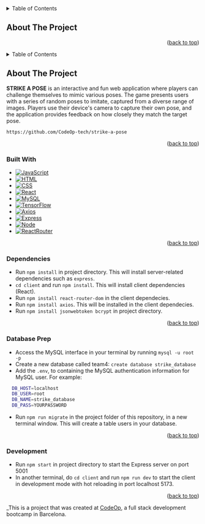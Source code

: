 <!-- TABLE OF CONTENTS -->
<details>
  <summary>Table of Contents</summary>
  <ol>
    <li>
      <a href="#about-the-project">About The Project</a>
      <ul>
        <li><a href="#built-with">Built With</a></li>
      </ul>
    </li>
    <li>
      <a href="#getting-started">Getting Started</a>
      <ul>
        <li><a href="#prerequisites">Prerequisites</a></li>
        <li><a href="#installation">Installation</a></li>
      </ul>
    </li>
    <li><a href="#usage">Usage</a></li>
    <li><a href="#roadmap">Roadmap</a></li>
    <li><a href="#contributing">Contributing</a></li>
    <li><a href="#contact">Contact</a></li>
    <li><a href="#acknowledgments">Acknowledgments</a></li>
  </ol>
</details>

<!-- ABOUT THE PROJECT -->

## About The Project

<p align="right">(<a href="#readme-top">back to top</a>)</p>
<!-- TABLE OF CONTENTS -->
<details>
  <summary>Table of Contents</summary>
  <ol>
    <li>
      <a href="#about-the-project">About The Project</a>
    </li>
    <li>
      <a href="#built-with">Built with</a>
    </li>
    <li>
      <a href="#dependencies">Dependecies</a>
    </li>
    <li>
      <a href="#database-prep">Database Prep</a>
    </li>
    <li>
      <a href="#developement">Developement</a>
    </li>
  </ol>
</details>

<!-- ABOUT THE PROJECT -->

## About The Project

<strong>STRIKE A POSE</strong> is an interactive and fun web application where players can challenge themselves to mimic various poses. The game presents users with a series of random poses to imitate, captured from a diverse range of images. Players use their device's camera to capture their own pose, and the application provides feedback on how closely they match the target pose.

`https://github.com/CodeOp-tech/strike-a-pose`

<p align="right">(<a href="#readme-top">back to top</a>)</p>

### Built With

- [![JavaScript](https://img.shields.io/badge/JavaScript-323330?style=for-the-badge&logo=javascript&logoColor=F7DF1E)]()
- [![HTML](https://img.shields.io/badge/HTML5-E34F26?style=for-the-badge&logo=html5&logoColor=white)]()
- [![CSS](https://img.shields.io/badge/CSS3-1572B6?style=for-the-badge&logo=css3&logoColor=white)]()
- [![React](https://img.shields.io/badge/React-20232A?style=for-the-badge&logo=react&logoColor=61DAFB)](https://reactjs.org/)
- [![MySQL](https://img.shields.io/badge/MySQL-005C84?style=for-the-badge&logo=mysql&logoColor=white)](https://www.mysql.com/)
- [![TensorFlow](https://img.shields.io/badge/TensorFlow-FF6F00?style=for-the-badge&logo=TensorFlow&logoColor=white)]()
- [![Axios](https://img.shields.io/badge/axios-671ddf?&style=for-the-badge&logo=axios&logoColor=white)]()
- [![Express](https://img.shields.io/badge/Express%20js-000000?style=for-the-badge&logo=express&logoColor=white)]()
- [![Node](https://img.shields.io/badge/Node%20js-339933?style=for-the-badge&logo=nodedotjs&logoColor=white)]()
- [![ReactRouter](https://img.shields.io/badge/React_Router-CA4245?style=for-the-badge&logo=react-router&logoColor=white)]()

<p align="right">(<a href="#readme-top">back to top</a>)</p>

### Dependencies

- Run `npm install` in project directory. This will install server-related dependencies such as `express`.
- `cd client` and run `npm install`. This will install client dependencies (React).
- Run `npm install react-router-dom` in the client dependecies.
- Run `npm install axios`. This will be installed in the client dependecies.
- Run `npm install jsonwebtoken bcrypt` in project directory.

<p align="right">(<a href="#readme-top">back to top</a>)</p>

### Database Prep

- Access the MySQL interface in your terminal by running `mysql -u root -p`
- Create a new database called team4: `create database strike_database`
- Add the `.env`, to containing the MySQL authentication information for MySQL user. For example:

```bash
  DB_HOST=localhost
  DB_USER=root
  DB_NAME=strike_database
  DB_PASS=YOURPASSWORD
```

- Run `npm run migrate` in the project folder of this repository, in a new terminal window. This will create a table users in your database.

<p align="right">(<a href="#readme-top">back to top</a>)</p>

### Development

- Run `npm start` in project directory to start the Express server on port 5001
- In another terminal, do `cd client` and run `npm run dev` to start the client in development mode with hot reloading in port localhost 5173.

<p align="right">(<a href="#readme-top">back to top</a>)</p>

\_This is a project that was created at [CodeOp](http://CodeOp.tech), a full stack development bootcamp in Barcelona.

